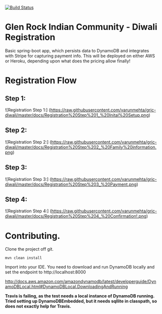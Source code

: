 [![Build Status](https://travis-ci.org/varunmehta/gric-diwali.svg?branch=master)](https://travis-ci.org/varunmehta/gric-diwali)

# Glen Rock Indian Community - Diwali Registration
Basic spring-boot app, which persists data to DynamoDB and integrates with Stripe for capturing payment info. This will be deployed on either AWS or Heroku, depending upon what does the pricing allow finally!

# Registration Flow

## Step 1:
![Registration Step 1:]
(https://raw.githubusercontent.com/varunmehta/gric-diwali/master/docs/Registration%20Step%201_%20Inital%20Setup.png)


## Step 2:
![Registration Step 2:]
(https://raw.githubusercontent.com/varunmehta/gric-diwali/master/docs/Registration%20Step%202_%20Family%20information.png)


## Step 3:
![Registration Step 3:]
(https://raw.githubusercontent.com/varunmehta/gric-diwali/master/docs/Registration%20Step%203_%20Payment.png)

## Step 4:
![Registration Step 4:]
(https://raw.githubusercontent.com/varunmehta/gric-diwali/master/docs/Registration%20Step%204_%20Confirmation!.png)


# Contributing.
Clone the project off git. 

``` mvn clean install ```

Import into your IDE. You need to download and run DynamoDB locally and set the endpoint to http://localhost:8000

http://docs.aws.amazon.com/amazondynamodb/latest/developerguide/DynamoDBLocal.html#DynamoDBLocal.DownloadingAndRunning

**Travis is failing, as the test needs a local instance of DynamoDB running. Tried setting up DynamoDBEmbedded, but it needs sqllite in classpath, so does not exactly help for Travis.** 

